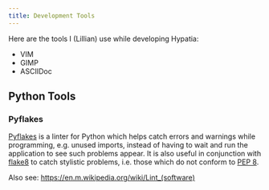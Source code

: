 ```yaml
---
title: Development Tools
---
```


Here are the tools I (Lillian) use while developing Hypatia:

  * VIM
  * GIMP
  * ASCIIDoc

## Python Tools

### Pyflakes

[Pyflakes](https://pypi.python.org/pypi/pyflakes) is a linter for Python which helps catch errors and warnings while programming, e.g. unused imports, instead of having to wait and run the application to see such problems appear.  It is also useful in conjunction with [flake8](https://pypi.python.org/pypi/flake8) to catch stylistic problems, i.e. those which do not conform to [PEP 8](https://www.python.org/dev/peps/pep-0008/).

Also see: https://en.m.wikipedia.org/wiki/Lint_(software)
